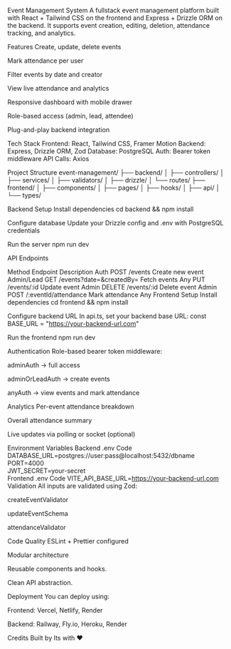 Event Management System
A fullstack event management platform built with React + Tailwind CSS on the frontend and Express + Drizzle ORM on the backend. It supports event creation, editing, deletion, attendance tracking, and analytics.

Features
Create, update, delete events

Mark attendance per user

Filter events by date and creator

View live attendance and analytics

Responsive dashboard with mobile drawer

Role-based access (admin, lead, attendee)

Plug-and-play backend integration

Tech Stack
Frontend: React, Tailwind CSS, Framer Motion Backend: Express, Drizzle ORM, Zod Database: PostgreSQL Auth: Bearer token middleware API Calls: Axios

Project Structure
event-management/ ├── backend/ │ ├── controllers/ │ ├── services/ │ ├── validators/ │ ├── drizzle/ │ └── routes/ ├── frontend/ │ ├── components/ │ ├── pages/ │ ├── hooks/ │ ├── api/ │ └── types/

Backend Setup
Install dependencies cd backend && npm install

Configure database Update your Drizzle config and .env with PostgreSQL credentials

Run the server npm run dev

API Endpoints

Method	Endpoint	Description	Auth
POST	/events	Create new event	Admin/Lead
GET	/events?date=&createdBy=	Fetch events	Any
PUT	/events/:id	Update event	Admin
DELETE	/events/:id	Delete event	Admin
POST	/:eventId/attendance	Mark attendance	Any
Frontend Setup
Install dependencies cd frontend && npm install

Configure backend URL In api.ts, set your backend base URL: const BASE_URL = "https://your-backend-url.com"

Run the frontend npm run dev

Authentication
Role-based bearer token middleware:

adminAuth → full access

adminOrLeadAuth → create events

anyAuth → view events and mark attendance

Analytics
Per-event attendance breakdown

Overall attendance summary

Live updates via polling or socket (optional)

Environment Variables
Backend .env
Code
DATABASE_URL=postgres://user:pass@localhost:5432/dbname  
PORT=4000  
JWT_SECRET=your-secret  
Frontend .env
Code
VITE_API_BASE_URL=https://your-backend-url.com  
Validation
All inputs are validated using Zod:

createEventValidator

updateEventSchema

attendanceValidator

Code Quality
ESLint + Prettier configured

Modular architecture

Reusable components and hooks.

Clean API abstraction.

Deployment
You can deploy using:

Frontend: Vercel, Netlify, Render

Backend: Railway, Fly.io, Heroku, Render

Credits
Built by Its with ❤️ 